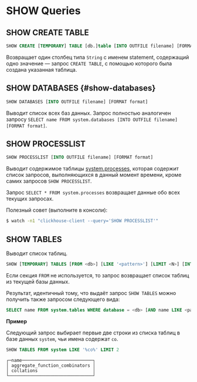 # SHOW Queries

## SHOW CREATE TABLE

```sql
SHOW CREATE [TEMPORARY] TABLE [db.]table [INTO OUTFILE filename] [FORMAT format]
```

Возвращает один столбец типа `String` с именем statement, содержащий одно значение — запрос `CREATE TABLE`, с помощью которого была создана указанная таблица.

## SHOW DATABASES {#show-databases}

```sql
SHOW DATABASES [INTO OUTFILE filename] [FORMAT format]
```

Выводит список всех баз данных.
Запрос полностью аналогичен запросу `SELECT name FROM system.databases [INTO OUTFILE filename] [FORMAT format]`.

## SHOW PROCESSLIST

```sql
SHOW PROCESSLIST [INTO OUTFILE filename] [FORMAT format]
```

Выводит содержимое таблицы [system.processes](../operations/system_tables.md#system_tables-processes), которая содержит список запросов, выполняющихся в данный момент времени, кроме самих запросов `SHOW PROCESSLIST`.

Запрос `SELECT * FROM system.processes` возвращает данные обо всех текущих запросах.

Полезный совет (выполните в консоли):

```bash
$ watch -n1 "clickhouse-client --query='SHOW PROCESSLIST'"
```

## SHOW TABLES

Выводит список таблиц.

```sql
SHOW [TEMPORARY] TABLES [FROM <db>] [LIKE '<pattern>'] [LIMIT <N>] [INTO OUTFILE <filename>] [FORMAT <format>]
```

Если секция `FROM` не используется, то запрос возвращает список таблиц из текущей базы данных.

Результат, идентичный тому, что выдаёт запрос `SHOW TABLES` можно получить также запросом следующего вида:

```sql
SELECT name FROM system.tables WHERE database = <db> [AND name LIKE <pattern>] [LIMIT <N>] [INTO OUTFILE <filename>] [FORMAT <format>]
```

**Пример**

Следующий запрос выбирает первые две строки из списка таблиц в базе данных `system`, чьи имена содержат `co`.

```sql
SHOW TABLES FROM system LIKE '%co%' LIMIT 2
```
```text
┌─name───────────────────────────┐
│ aggregate_function_combinators │
│ collations                     │
└────────────────────────────────┘
```
